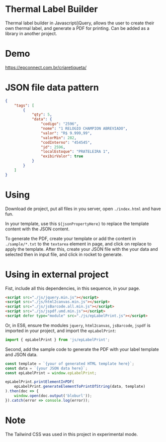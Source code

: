# Thermal Label Builder
Thermal label builder in Javascript/jQuery, allows the user to create their own thermal label, and generate a PDF for printing. Can be added as a library in another project.

# Demo
https://epconnect.com.br/criaretiqueta/

# JSON file data pattern
```JSON
{
    "tags": [
        {
            "qty": 5,
            "data": {
                "codigo": "2596",
                "nome": "1 RELOGIO CHAMPION ABREVIADO",
                "valor": "R$ 9.999,99",
                "valorMin": 282,
                "codInterno": "454545",
                "id": 2596,
                "localEstoque": "PRATELEIRA 1",
                "exibirValor": true
            }
        }
    ]
}
```

# Using
Download de project, put all files in you server, open `./index.html` and have fun.

In your template, use this `${jsonPropertyHere}` to replace the template content with the JSON content.

To generate the PDF, create your template or add the content in `./sample/*.txt` to the `textarea` element in page, and click on replace to apply the template. After this, create your JSON file with the your data and selected then in input file, and click in rocket to generate.

# Using in external project
Fist, include all this dependencies, in this sequence, in your page.
```html
<script src="./js/jquery.min.js"></script>
<script src="./js/html2canvas.min.js"></script>
<script src="./js/jsBarcode.all.min.js"></script>
<script src="./js/jspdf.umd.min.js"></script>
<script defer type="module" src="./js/epLabelPrint.js"></script>
```

Or, in ES6, ensure the modules `jquery`, `html2canvas`, `jsBarcode`, `jspdf` is imported in your project, and import the `epLabelPrint`:
```javascript
import { epLabelPrint } from 'js/epLabelPrint';
```

Second, add the sample code to generate the PDF with your label template and JSON data.
```javascript
const template = `{your of generated HTML template here}`;
const data = `{your JSON data here}`;
const epLabelPrint = window.epLabelPrint;

epLabelPrint.printElementInPDF(
    epLabelPrint.generateElementToPrintOfString(data, template)
).then(doc => {
    window.open(doc.output('bloburl'));
}).catch(error => console.log(error));
```

# Note
The Tailwind CSS was used in this project in experimental mode.
